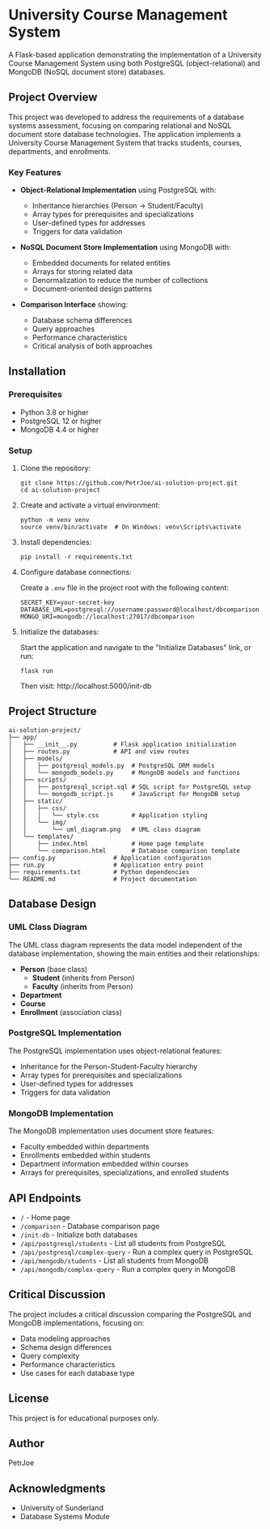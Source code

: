 # University Course Management System

A Flask-based application demonstrating the implementation of a University Course Management System using both PostgreSQL (object-relational) and MongoDB (NoSQL document store) databases.

## Project Overview

This project was developed to address the requirements of a database systems assessment, focusing on comparing relational and NoSQL document store database technologies. The application implements a University Course Management System that tracks students, courses, departments, and enrollments.

### Key Features

- **Object-Relational Implementation** using PostgreSQL with:
  - Inheritance hierarchies (Person → Student/Faculty)
  - Array types for prerequisites and specializations
  - User-defined types for addresses
  - Triggers for data validation

- **NoSQL Document Store Implementation** using MongoDB with:
  - Embedded documents for related entities
  - Arrays for storing related data
  - Denormalization to reduce the number of collections
  - Document-oriented design patterns

- **Comparison Interface** showing:
  - Database schema differences
  - Query approaches
  - Performance characteristics
  - Critical analysis of both approaches

## Installation

### Prerequisites

- Python 3.8 or higher
- PostgreSQL 12 or higher
- MongoDB 4.4 or higher

### Setup

1. Clone the repository:
   ```
   git clone https://github.com/PetrJoe/ai-solution-project.git
   cd ai-solution-project
   ```

2. Create and activate a virtual environment:
   ```
   python -m venv venv
   source venv/bin/activate  # On Windows: venv\Scripts\activate
   ```

3. Install dependencies:
   ```
   pip install -r requirements.txt
   ```

4. Configure database connections:
   
   Create a `.env` file in the project root with the following content:
   ```
   SECRET_KEY=your-secret-key
   DATABASE_URL=postgresql://username:password@localhost/dbcomparison
   MONGO_URI=mongodb://localhost:27017/dbcomparison
   ```

5. Initialize the databases:
   
   Start the application and navigate to the "Initialize Databases" link, or run:
   ```
   flask run
   ```
   Then visit: http://localhost:5000/init-db

## Project Structure

```
ai-solution-project/
├── app/
│   ├── __init__.py          # Flask application initialization
│   ├── routes.py            # API and view routes
│   ├── models/
│   │   ├── postgresql_models.py  # PostgreSQL ORM models
│   │   └── mongodb_models.py     # MongoDB models and functions
│   ├── scripts/
│   │   ├── postgresql_script.sql # SQL script for PostgreSQL setup
│   │   └── mongodb_script.js     # JavaScript for MongoDB setup
│   ├── static/
│   │   ├── css/
│   │   │   └── style.css         # Application styling
│   │   └── img/
│   │       └── uml_diagram.png   # UML class diagram
│   └── templates/
│       ├── index.html            # Home page template
│       └── comparison.html       # Database comparison template
├── config.py                # Application configuration
├── run.py                   # Application entry point
├── requirements.txt         # Python dependencies
└── README.md                # Project documentation
```

## Database Design

### UML Class Diagram

The UML class diagram represents the data model independent of the database implementation, showing the main entities and their relationships:

- **Person** (base class)
  - **Student** (inherits from Person)
  - **Faculty** (inherits from Person)
- **Department**
- **Course**
- **Enrollment** (association class)

### PostgreSQL Implementation

The PostgreSQL implementation uses object-relational features:
- Inheritance for the Person-Student-Faculty hierarchy
- Array types for prerequisites and specializations
- User-defined types for addresses
- Triggers for data validation

### MongoDB Implementation

The MongoDB implementation uses document store features:
- Faculty embedded within departments
- Enrollments embedded within students
- Department information embedded within courses
- Arrays for prerequisites, specializations, and enrolled students

## API Endpoints

- `/` - Home page
- `/comparison` - Database comparison page
- `/init-db` - Initialize both databases
- `/api/postgresql/students` - List all students from PostgreSQL
- `/api/postgresql/complex-query` - Run a complex query in PostgreSQL
- `/api/mongodb/students` - List all students from MongoDB
- `/api/mongodb/complex-query` - Run a complex query in MongoDB

## Critical Discussion

The project includes a critical discussion comparing the PostgreSQL and MongoDB implementations, focusing on:
- Data modeling approaches
- Schema design differences
- Query complexity
- Performance characteristics
- Use cases for each database type

## License

This project is for educational purposes only.

## Author

PetrJoe

## Acknowledgments

- University of Sunderland
- Database Systems Module

